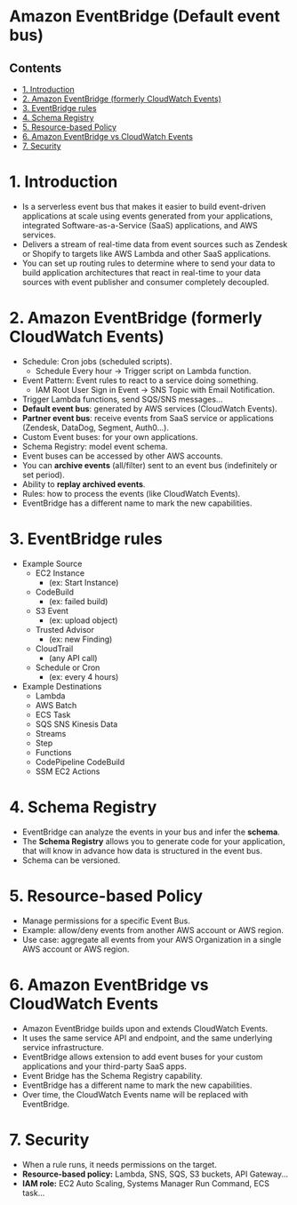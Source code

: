 # Amazon EventBridge (Default event bus) <!-- omit in toc -->

## Contents <!-- omit in toc -->

- [1. Introduction](#1-introduction)
- [2. Amazon EventBridge (formerly CloudWatch Events)](#2-amazon-eventbridge-formerly-cloudwatch-events)
- [3. EventBridge rules](#3-eventbridge-rules)
- [4. Schema Registry](#4-schema-registry)
- [5. Resource-based Policy](#5-resource-based-policy)
- [6. Amazon EventBridge vs CloudWatch Events](#6-amazon-eventbridge-vs-cloudwatch-events)
- [7. Security](#7-security)

# 1. Introduction

- Is a serverless event bus that makes it easier to build event-driven applications at scale using events generated from your applications, integrated Software-as-a-Service (SaaS) applications, and AWS services.
- Delivers a stream of real-time data from event sources such as Zendesk or Shopify to targets like AWS Lambda and other SaaS applications.
- You can set up routing rules to determine where to send your data to build application architectures that react in real-time to your data sources with event publisher and consumer completely decoupled.

# 2. Amazon EventBridge (formerly CloudWatch Events)

- Schedule: Cron jobs (scheduled scripts).
  - Schedule Every hour -> Trigger script on Lambda function.
- Event Pattern: Event rules to react to a service doing something.
  - IAM Root User Sign in Event -> SNS Topic with Email Notification.
- Trigger Lambda functions, send SQS/SNS messages...
- **Default event bus**: generated by AWS services (CloudWatch Events).
- **Partner event bus**: receive events from SaaS service or applications (Zendesk, DataDog, Segment, Auth0...).
- Custom Event buses: for your own applications.
- Schema Registry: model event schema.
- Event buses can be accessed by other AWS accounts.
- You can **archive events** (all/filter) sent to an event bus (indefinitely or set period).
- Ability to **replay archived events**.
- Rules: how to process the events (like CloudWatch Events).
- EventBridge has a different name to mark the new capabilities.

# 3. EventBridge rules

- Example Source
  - EC2 Instance
    - (ex: Start Instance)
  - CodeBuild
    - (ex: failed build)
  - S3 Event
    - (ex: upload object)
  - Trusted Advisor
    - (ex: new Finding)
  - CloudTrail
    - (any API call)
  - Schedule or Cron
    - (ex: every 4 hours)
- Example Destinations
  - Lambda
  - AWS Batch
  - ECS Task
  - SQS SNS Kinesis Data
  - Streams
  - Step
  - Functions
  - CodePipeline CodeBuild
  - SSM EC2 Actions

# 4. Schema Registry

- EventBridge can analyze the events in your bus and infer the **schema**.
- The **Schema Registry** allows you to generate code for your application, that will know in advance how data is structured in the event bus.
- Schema can be versioned.

# 5. Resource-based Policy

- Manage permissions for a specific Event Bus.
- Example: allow/deny events from another AWS account or AWS region.
- Use case: aggregate all events from your AWS Organization in a single AWS account or AWS region.

# 6. Amazon EventBridge vs CloudWatch Events

- Amazon EventBridge builds upon and extends CloudWatch Events.
- It uses the same service API and endpoint, and the same underlying service infrastructure.
- EventBridge allows extension to add event buses for your custom applications and your third-party SaaS apps.
- Event Bridge has the Schema Registry capability.
- EventBridge has a different name to mark the new capabilities.
- Over time, the CloudWatch Events name will be replaced with EventBridge.

# 7. Security

- When a rule runs, it needs permissions on the target.
- **Resource-based policy:** Lambda, SNS, SQS, S3 buckets, API Gateway...
- **IAM role:** EC2 Auto Scaling, Systems Manager Run Command, ECS task...
